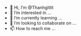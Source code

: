 - 👋 Hi, I’m @Thanhgitlit
- 👀 I’m interested in ...
- 🌱 I’m currently learning ...
- 💞️ I’m looking to collaborate on ...
- 📫 How to reach me ...

<!---
Thanhgitlit/Thanhgitlit is a ✨ special ✨ repository because its `README.md` (this file) appears on your GitHub profile.
You can click the Preview link to take a look at your changes.
--->

